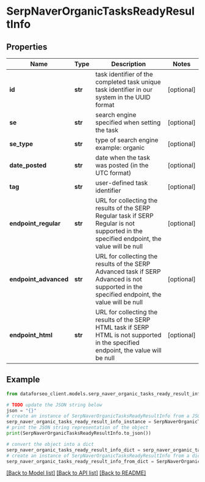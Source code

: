 # SerpNaverOrganicTasksReadyResultInfo


## Properties

Name | Type | Description | Notes
------------ | ------------- | ------------- | -------------
**id** | **str** | task identifier of the completed task unique task identifier in our system in the UUID format | [optional] 
**se** | **str** | search engine specified when setting the task | [optional] 
**se_type** | **str** | type of search engine example: organic | [optional] 
**date_posted** | **str** | date when the task was posted (in the UTC format) | [optional] 
**tag** | **str** | user-defined task identifier | [optional] 
**endpoint_regular** | **str** | URL for collecting the results of the SERP Regular task if SERP Regular is not supported in the specified endpoint, the value will be null | [optional] 
**endpoint_advanced** | **str** | URL for collecting the results of the SERP Advanced task if SERP Advanced is not supported in the specified endpoint, the value will be null | [optional] 
**endpoint_html** | **str** | URL for collecting the results of the SERP HTML task if SERP HTML is not supported in the specified endpoint, the value will be null | [optional] 

## Example

```python
from dataforseo_client.models.serp_naver_organic_tasks_ready_result_info import SerpNaverOrganicTasksReadyResultInfo

# TODO update the JSON string below
json = "{}"
# create an instance of SerpNaverOrganicTasksReadyResultInfo from a JSON string
serp_naver_organic_tasks_ready_result_info_instance = SerpNaverOrganicTasksReadyResultInfo.from_json(json)
# print the JSON string representation of the object
print(SerpNaverOrganicTasksReadyResultInfo.to_json())

# convert the object into a dict
serp_naver_organic_tasks_ready_result_info_dict = serp_naver_organic_tasks_ready_result_info_instance.to_dict()
# create an instance of SerpNaverOrganicTasksReadyResultInfo from a dict
serp_naver_organic_tasks_ready_result_info_from_dict = SerpNaverOrganicTasksReadyResultInfo.from_dict(serp_naver_organic_tasks_ready_result_info_dict)
```
[[Back to Model list]](../README.md#documentation-for-models) [[Back to API list]](../README.md#documentation-for-api-endpoints) [[Back to README]](../README.md)


